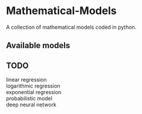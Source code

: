 # Mathematical-Models
A collection of mathematical models coded in python.


## Available models


## TODO
linear regression\
logarithmic regression\
exponential regression\
probabilistic model\
deep neural network
